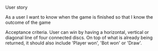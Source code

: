 User story

As a user I want to know when the game is finished so that I know the outcome of the game

Acceptance criteria.
User can win by having a horizontal, vertical or diagonal line of four connected discs. On top of what is already being returned, it should also include 'Player won', 'Bot won' or 'Draw'. 